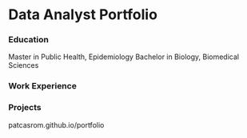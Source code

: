 # Data Analyst Portfolio

### Education
Master in Public Health, Epidemiology
Bachelor in Biology, Biomedical Sciences

### Work Experience

### Projects
patcasrom.github.io/portfolio
